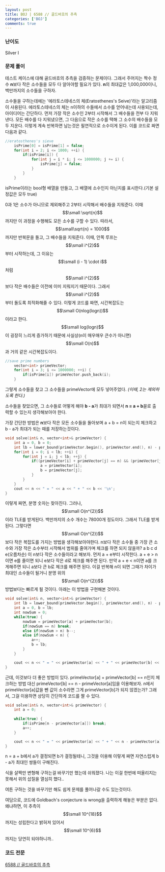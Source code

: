 ```yaml
---
layout: post
title: BOJ | 6588 // 골드바흐의 추측
categories: ['BOJ']
comments: true
---
```

<script type="text/javascript" 
src="https://cdn.mathjax.org/mathjax/latest/MathJax.js?config=TeX-AMS_HTML">
</script>
### **난이도**

Silver I

### **문제 풀이**

 테스트 케이스에 대해 골드바흐의 추측을 검증하는 문제이다. 그래서 주어지는 짝수 정수 **n**보다 작은 소수들을 모두 다 알아야할 필요가 있다. **n**의 최대값은 1,000,000이니, 백만까지의 소수들을 구하자.

소수들을 구하는데에는 '에라토스테네스의 체(Eratosthenes's Seive)'라는 알고리즘이 사용된다. 에라토스테네스의 체는 n이하의 수들에서 소수를 얻어내는데 사용되는데, 아이디어는 간단하다. 먼저 가장 작은 소수인 2부터 시작해서 그 배수들을 전부 다 지워낸다. 모든 배수를 다 지워냈으면, 그 다음으로 작은 소수를 택해 그 소수의 배수들을 모두 지운다. 이렇게 계속 반복하면 남는것은 필연적으로 소수이게 된다. 이를 코드로 짜면 다음과 같다.

```c++
//eratosthenes's sieve
    isPrime[0] = isPrime[1] = false;
    for(int i = 2; i <= 1000; ++i) {
        if(isPrime[i]) {
            for(int j = i * i; j <= 1000000; j += i) {
                isPrime[j] = false;
            }
        }
    }
```

isPrime이라는 bool형 배열을 만들고, 그 배열에 소수인지 아닌지를 표시한다.(기본 설정값은 모두 true)

0과 1은 소수가 아니므로 제외해주고 2부터 시작해서 배수들을 지워준다. 이때 $$\small \sqrt{n}$$까지만 이 과정을 수행해도 모든 소수를 구할 수 있다. 따라서, $$\small\sqrt{n} = 1000$$ 까지만 반복문을 돌고, 그 배수들을 지워준다. 이때, 안쪽 루프는 $$\small i^{2}$$부터 시작하는데, 그 이유는 $$\small (i - 1) \cdot i$$처럼 $$\small i^{2}$$보다 작은 배수들은 이전에 이미 지워지기 때문이다. 그래서 $$\small i^{2}$$부터 돌도록 최적화해줄 수 있다. 이렇게 코드를 짜면, 시간복잡도는 $$\small O(nlog(logn))$$이라고 한다. $$\small log(logn)$$이 굉장히 느리게 증가하기 때문에 사실상(n이 매우매우 큰수가 아니면) $$\small O(n)$$과 거의 같은 시간복잡도이다.

```c++
//save prime numbers
    vector<int> primeVector;
    for(int i = 3; i <= 1000000; ++i) {
        if(isPrime[i]) primeVector.push_back(i);
    }
```

그렇게 소수들을 찾고 그 소수들을 primeVector에 모두 넣어주었다. *(이때, 2는 제외하도록 한다.)*

소수들을 찾았으면, 그 소수들로 어떻게 해야 **b - a**가 최대가 되면서 **n = a + b**꼴로 출력할 수 있는지 생각해보아야 한다.

가장 간단한 방법은 **n**보다 작은 모든 소수들을 돌아보며 a + b = n이 되는지 체크하고 b - a가 최대가 되는 때를 저장하는것이다.

```c++
void solve(int& n, vector<int>& primeVector) {
    int a = 0, b = 0;
    int lb = lower_bound(primeVector.begin(), primeVector.end(), n) - primeVector.begin();
    for(int i = 0; i < lb; ++i) {
        for(int j = i; j < lb; ++j) {
            if((primeVector[i] + primeVector[j] == n) && (primeVector[j] - primeVector[i]) >= (b - a)) {
                a = primeVector[i];
                b = primeVector[j];
            }
        }
    }
    cout << n << " = " << a << " + " << b << '\n';
}
```

이렇게 짜면, 분명 숫자는 찾아진다. 그러나, $$\small O(n^{2})$$이라 TLE를 받게된다. 백만까지의 소수 개수는 78000개 정도이다. 그래서 TLE를 받게 된다. 그렇다면 $$\small O(n^{2})$$보다 작은 복잡도를 가지는 방법을 생각해보아야한다. n보다 작은 소수들 중 가장 큰 소수와 가장 작은 소수부터 시작해서 범위를 줄여가며 체크를 하면 되지 않을까? a b c d e(오름차순) 이 n보다 작은 소수들이라고 해보자. 먼저 a + e부터 시작한다. a + e > n이면 e를 줄이면 되니 e보다 작은 d로 체크를 해주면 된다. 만약 a + e < n이면 a를 크게해주면 되니 a보다 큰 b로 체크를 해주면 된다. 이걸 반복해 n이 되면 그때가 차이가 최대인 소수들이 될거니 분명 위의 $$\small O(n^{2})$$방법보다는 빠르게 될 것이다. 아래는 이 방법을 구현해본 것이다.

```c++
void solve(int& n, vector<int>& primeVector) {
    int lb = lower_bound(primeVector.begin(), primeVector.end(), n) - primeVector.begin() - 1;
    int a = 0, b = lb;
    int nowSum = 0;
    while(true) {
        nowSum = primeVector[a] + primeVector[b];
        if(nowSum == n) break;
        else if(nowSum > n) b--;
        else if(nowSum < n) {
            a++;
            b = lb;
        }
    }

    cout << n << " = " << primeVector[a] << " + " << primeVector[b] << '\n';
}
```

근데, 이것보다 더 좋은 방법이 있다. primeVector[a] + primeVector[b] == n인지 체크하는 방법 대신 primeVector[b] == n - primeVector[a]임을 이용해보자. n에서 primeVector[a]값을 뺀 값이 소수라면 그게 primeVector[b]가 되지 않겠는가? 그래서, 그걸 이용하면 상당히 간단하게 코드를 짤 수 있다.

```c++
void solve(int& n, vector<int>& primeVector) {
    int a = 0;
    
    while(true) {
        if(isPrime[n - primeVector[a]]) break;
        a++;
    }

    cout << n << " = " << primeVector[a] << " + " << n - primeVector[a] << '\n';
}

```

n =  a + b에서 a가 결정되면 b가 결정될테니, 그것을 이용해 이렇게 짜면 자연스럽게 b - a가 최대인 쌍들이 구해진다.

식을 살짝만 변형해 구하는걸 바꾸기만 했는데 쉬워졌다. 나는 이걸 한번에 떠올리지는 못해서 위의 삽질을 열심히 했다..

여튼 구하는 것을 바꾸기만 해도 쉽게 문제를 풀어나갈 수도 있는것이다.

여담으로, 코드에 Goldbach's conjecture is wrong을 출력하게 해놓은 부분은 없다. 왜냐하면, 이 추측이 $$\small 10^{18}$$까지는 성립한다고 밝혀져 있어서 $$\small 10^{6}$$까지는 당연히 되야하니까..

### **코드 전문**
[6588 // 골드바흐의 추측](https://github.com/eff3ct/Baekjoon-Online-Judge-Problem-Solving/blob/main/6588/6588.cpp)